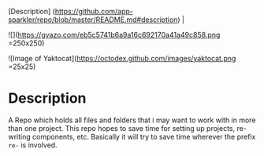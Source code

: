 [Description] (https://github.com/app-sparkler/repo/blob/master/README.md#description) | 

![](https://gyazo.com/eb5c5741b6a9a16c692170a41a49c858.png =250x250)

![Image of Yaktocat](https://octodex.github.com/images/yaktocat.png =25x25)

# Description

A Repo which holds all files and folders that i may want to work with in more than one project.  This repo hopes to save time for setting up projects, re-writing components, etc.  Basically it will try to save time wherever the prefix `re-` is involved.
